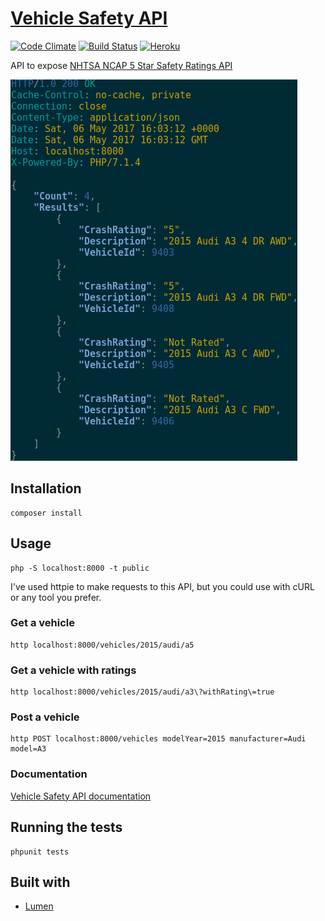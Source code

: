 # [Vehicle Safety API](https://vehicle-safety-api.herokuapp.com/)
[![Code Climate](https://codeclimate.com/github/GuidoBR/nhtsa-wrapper-api.png)](https://codeclimate.com/github/GuidoBR/nhtsa-wrapper-api)
[![Build Status](https://travis-ci.org/GuidoBR/nhtsa-wrapper-api.svg?branch=master)](https://travis-ci.org/GuidoBR/nhtsa-wrapper-api)
[![Heroku](https://heroku-badge.herokuapp.com/?app=vehicle-safety-api)](https://vehicle-safety-api.herokuapp.com/)

API to expose [NHTSA NCAP 5 Star Safety Ratings API](https://one.nhtsa.gov/webapi/Default.aspx?SafetyRatings/API/5)

![](nhtsa.png)

## Installation

```
composer install
```

## Usage
```
php -S localhost:8000 -t public
```

I've used httpie to make requests to this API, but you could use with cURL or any tool you prefer.

### Get a vehicle

```
http localhost:8000/vehicles/2015/audi/a5
```

### Get a vehicle with ratings
```
http localhost:8000/vehicles/2015/audi/a3\?withRating\=true
```

### Post a vehicle

```
http POST localhost:8000/vehicles modelYear=2015 manufacturer=Audi model=A3
```

### Documentation

[Vehicle Safety API documentation](http://docs.vehiclesafetyapi.apiary.io)


## Running the tests

```
phpunit tests
```

## Built with

- [Lumen](https://lumen.laravel.com/)
